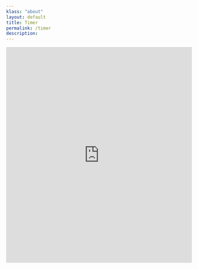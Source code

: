 ```yaml
---
klass: "about"
layout: default
title: Timer
permalink: /timer
description:
---
```


<iframe src="https://www.powr.io/countdown-timer/u/d972089e_1620942720#platform=iframe" style="width:100%;" height="585px" frameborder="0"></iframe>
